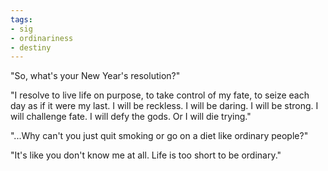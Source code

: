 ```yaml
---
tags:
- sig
- ordinariness
- destiny
---
```




"So, what's your New Year's resolution?"

"I resolve to live life on purpose, to take control of my fate, to seize each day as if it were my last. I will be reckless. I will be daring. I will be strong. I will challenge fate. I will defy the gods. Or I will die trying."

"...Why can't you just quit smoking or go on a diet like ordinary people?"

"It's like you don't know me at all. Life is too short to be ordinary."
